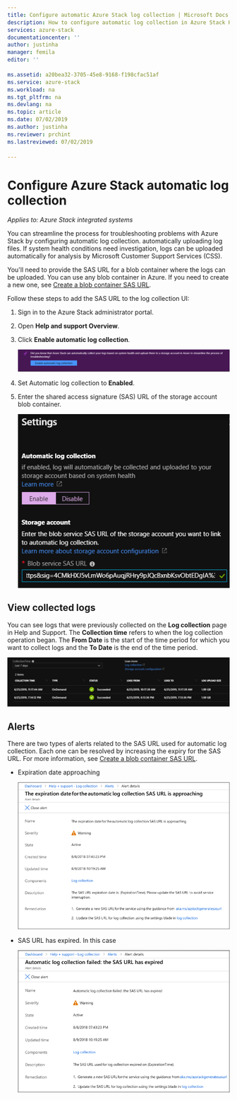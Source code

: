 ```yaml
---
title: Configure automatic Azure Stack log collection | Microsoft Docs
description: How to configure automatic log collection in Azure Stack Help + Support.
services: azure-stack
documentationcenter: ''
author: justinha
manager: femila
editor: ''

ms.assetid: a20bea32-3705-45e8-9168-f198cfac51af
ms.service: azure-stack
ms.workload: na
ms.tgt_pltfrm: na
ms.devlang: na
ms.topic: article
ms.date: 07/02/2019
ms.author: justinha
ms.reviewer: prchint
ms.lastreviewed: 07/02/2019

---
```

# Configure Azure Stack automatic log collection

*Applies to: Azure Stack integrated systems*

You can streamline the process for troubleshooting problems with Azure Stack by configuring automatic log collection. automatically uploading log files. 
If system health conditions need investigation, logs can be uploaded automatically for analysis by Microsoft Customer Support Services (CSS). 

You'll need to provide the SAS URL for a blob container where the logs can be uploaded. You can use any blob container in Azure. If you need to create a new one, see [Create a blob container SAS URL](azure-stack-create-blob-container-sas-url.md). 

Follow these steps to add the SAS URL to the log collection UI: 

1. Sign in to the Azure Stack administrator portal.
1. Open **Help and support Overview**.
1. Click **Enable automatic log collection**.

   ![Screenshot shows where to enable log collection in Help and support](media/azure-stack-automatic-log-collection/azure-stack-help-overview-enable-option.png)

1. Set Automatic log collection to **Enabled**.
1. Enter the shared access signature (SAS) URL of the storage account blob container.

   ![Screenshot shows blob SAS URL](media/azure-stack-automatic-log-collection/azure-stack-enable-automatic-log-collection.png)

## View collected logs

You can see logs that were previously collected on the **Log collection** page in Help and Support. 
The **Collection time** refers to when the log collection operation began. 
The **From Date** is the start of the time period for which you want to collect logs and the **To Date** is the end of the time period.

![Screenshot of Azure Stack log collection](media/azure-stack-automatic-log-collection/azure-stack-log-collection.png)

<!-- Replace screenshot as UI has changed to From date and to date--->

## Alerts

There are two types of alerts related to the SAS URL used for automatic log collection. 
Each one can be resolved by increasing the expiry for the SAS URL. 
For more information, see [Create a blob container SAS URL](azure-stack-create-blob-container-sas-url.md).

- Expiration date approaching

  ![Expiration date approaching](media/azure-stack-automatic-log-collection/alert-expiration-date.png)

- SAS URL has expired. In this case
  
  ![SAS URL expired](media/azure-stack-automatic-log-collection/alert-url-expired.png)

